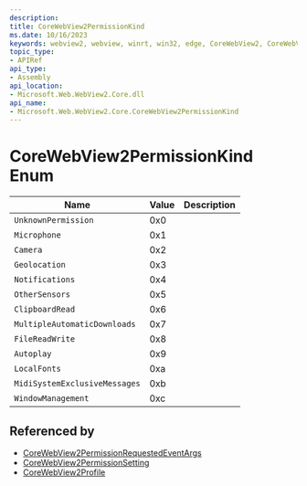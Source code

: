 ```yaml
---
description: 
title: CoreWebView2PermissionKind
ms.date: 10/16/2023
keywords: webview2, webview, winrt, win32, edge, CoreWebView2, CoreWebView2Controller, browser control, edge html, CoreWebView2PermissionKind
topic_type:
- APIRef
api_type:
- Assembly
api_location:
- Microsoft.Web.WebView2.Core.dll
api_name:
- Microsoft.Web.WebView2.Core.CoreWebView2PermissionKind
---
```


# CoreWebView2PermissionKind Enum

| Name |  Value | Description |
|--|--|--|
|`UnknownPermission` | 0x0  |  |
|`Microphone` | 0x1  |  |
|`Camera` | 0x2  |  |
|`Geolocation` | 0x3  |  |
|`Notifications` | 0x4  |  |
|`OtherSensors` | 0x5  |  |
|`ClipboardRead` | 0x6  |  |
|`MultipleAutomaticDownloads` | 0x7  |  |
|`FileReadWrite` | 0x8  |  |
|`Autoplay` | 0x9  |  |
|`LocalFonts` | 0xa  |  |
|`MidiSystemExclusiveMessages` | 0xb  |  |
|`WindowManagement` | 0xc  |  |


## Referenced by

- [CoreWebView2PermissionRequestedEventArgs](corewebview2permissionrequestedeventargs.md)
- [CoreWebView2PermissionSetting](corewebview2permissionsetting.md)
- [CoreWebView2Profile](corewebview2profile.md)
